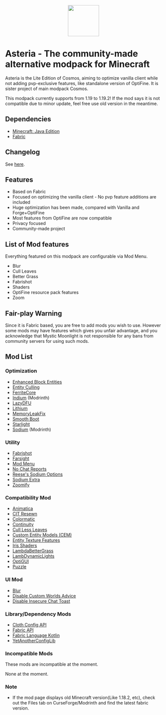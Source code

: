<center><img src="https://user-images.githubusercontent.com/25527589/189659697-b18e67e9-4de0-4677-867c-7f1f92d71d87.svg" width="100"></img></center>

# Asteria - The community-made alternative modpack for Minecraft
Asteria is the Lite Edition of Cosmos, aiming to optimize vanilla client while not adding pvp-exclusive features, like standalone version of OptiFine. It is sister project of main modpack Cosmos.

This modpack currently supports from 1.19 to 1.19.2! If the mod says it is not compatible due to minor update, feel free use old version in the meantime.

## Dependencies
* [Minecraft: Java Edition](https://minecraft.net)
* [Fabric](https://fabricmc.net/)

## Changelog
See [here](https://github.com/MysticMoonlight/EnhancedMod/blob/main/cosmos/stable/CHANGELOG.md).

## Features
* Based on Fabric
* Focused on optimizing the vanilla client - No pvp feature additions are included
* Huge optimization has been made, compared with Vanilla and Forge+OptiFine
* Most features from OptiFine are now compatible
* Privacy focused
* Community-made project

## List of Mod features
Everything featured on this modpack are configurable via Mod Menu.
* Blur
* Cull Leaves
* Better Grass
* Fabrishot
* Shaders
* OptiFine resource pack features
* Zoom

## Fair-play Warning
Since it is Fabric based, you are free to add mods you wish to use. However some mods may have features which gives you unfair advantage, and you acknowledge that Mystic Moonlight is not responsible for any bans from community servers for using such mods.

## Mod List
### Optimization
* [Enhanced Block Entities](https://www.curseforge.com/minecraft/mc-mods/enhanced-block-entities)
* [Entity Culling](https://www.curseforge.com/minecraft/mc-mods/entityculling)
* [FerriteCore](https://www.curseforge.com/minecraft/mc-mods/ferritecore-fabric)
* [Indium](https://www.modrinth.com/mod/indium/) (Modrinth)
* [LazyDFU](https://www.curseforge.com/minecraft/mc-mods/lazydfu)
* [Lithium](https://www.curseforge.com/minecraft/mc-mods/lithium)
* [MemoryLeakFix](https://www.curseforge.com/minecraft/mc-mods/memoryleakfix)
* [Smooth Boot](https://www.curseforge.com/minecraft/mc-mods/smooth-boot)
* [Starlight](https://www.curseforge.com/minecraft/mc-mods/starlight)
* [Sodium](https://modrinth.com/mod/sodium) (Modrinth)

### Utility
* [Fabrishot](https://www.curseforge.com/minecraft/mc-mods/fabrishot)
* [Farsight](https://www.curseforge.com/minecraft/mc-mods/farsight-fabric)
* [Mod Menu](https://www.curseforge.com/minecraft/mc-mods/modmenu)
* [No Chat Reports](https://www.curseforge.com/minecraft/mc-mods/no-chat-reports)
* [Reese's Sodium Options](https://www.curseforge.com/minecraft/mc-mods/reeses-sodium-options)
* [Sodium Extra](https://www.curseforge.com/minecraft/mc-mods/sodium-extra)
* [Zoomify](https://www.curseforge.com/minecraft/mc-mods/zoomify)

### Compatibility Mod
* [Animatica](https://www.curseforge.com/minecraft/mc-mods/animatica)
* [CIT Resewn](https://www.curseforge.com/minecraft/mc-mods/cit-resewn)
* [Colormatic](https://www.curseforge.com/minecraft/mc-mods/colormatic)
* [Continuity](https://www.curseforge.com/minecraft/mc-mods/continuity)
* [Cull Less Leaves](https://www.curseforge.com/minecraft/mc-mods/cull-less-leaves)
* [Custom Entity Models (CEM)](https://www.curseforge.com/minecraft/mc-mods/custom-entity-models-cem)
* [Entity Texture Features](https://www.curseforge.com/minecraft/mc-mods/entity-texture-features-fabric)
* [Iris Shaders](https://www.curseforge.com/minecraft/mc-mods/irisshaders)
* [LambdaBetterGrass](https://www.curseforge.com/minecraft/mc-mods/lambdabettergrass)
* [LambDynamicLights](https://www.curseforge.com/minecraft/mc-mods/lambdynamiclights)
* [OptiGUI](https://www.curseforge.com/minecraft/mc-mods/optigui)
* [Puzzle](https://www.curseforge.com/minecraft/mc-mods/puzzle)

### UI Mod
* [Blur](https://www.curseforge.com/minecraft/mc-mods/blur-fabric)
* [Disable Custom Worlds Advice](https://www.curseforge.com/minecraft/mc-mods/fabric-disable-custom-worlds-advice)
* [Disable Insecure Chat Toast](https://www.curseforge.com/minecraft/mc-mods/disable-insecure-chat-toast)

### Library/Dependency Mods
* [Cloth Config API](https://www.curseforge.com/minecraft/mc-mods/cloth-config)
* [Fabric API](https://www.curseforge.com/minecraft/mc-mods/fabric-api)
* [Fabric Language Kotlin](https://www.curseforge.com/minecraft/mc-mods/fabric-language-kotlin)
* [YetAnotherConfigLib](https://www.curseforge.com/minecraft/mc-mods/yacl)

### Incompatible Mods
These mods are incompatible at the moment.

None at the moment.

### Note
* If the mod page displays old Minecraft version(Like 1.18.2, etc), check out the Files tab on CurseForge/Modrinth and find the latest fabric version.
